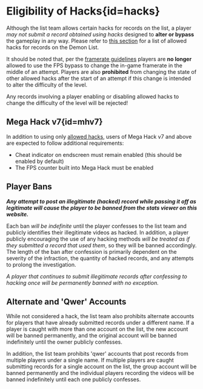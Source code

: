 <div class='panel fade js-scroll-anim' data-anim='fade'>

# Eligibility of Hacks{id=hacks}

Although the list team allows certain hacks for records on the list, a player *may not submit a record obtained using hacks* designed to __alter or bypass__ the gameplay in any way. Please refer to [this section](/guidelines/miscellaneous/#allowed-hacks) for a list of allowed hacks for records on the Demon List.

It should be noted that, per the [framerate guidelines](/guidelines/eligibility/#fps) players are **no longer** allowed to use the FPS bypass to change the in-game framerate in the middle of an attempt. Players are also **prohibited** from changing the state of other allowed hacks after the start of an attempt if this change is intended to alter the difficulty of the level. 
  
Any records involving a player enabling or disabling allowed hacks to change the difficulty of the level will be rejected!

## Mega Hack v7{id=mhv7}

In addition to using only [allowed hacks](/guidelines/miscellaneous/#allowed-hacks), users of Mega Hack v7 and above are expected to follow additional requirements:
- Cheat indicator on endscreen must remain enabled (this should be enabled by default)
- The FPS counter built into Mega Hack must be enabled

## Player Bans

***Any attempt to post an illegitimate (hacked) record while passing it off as legitimate will cause the player to be banned from the stats viewer on this website.*** 

Each ban *will be indefinite* until the player confesses to the list team and publicly identifies their illegitimate videos as hacked. In addition, a player publicly encouraging the use of any hacking methods *will be treated as if they submitted a record that used them*, so they will be banned accordingly. The length of the ban after confession is primarily dependent on the severity of the infraction, the quantity of hacked records, and any attempts to prolong the investigation. 

*A player that continues to submit illegitimate records after confessing to hacking once will be permanently banned with no exception.*

## Alternate and 'Qwer' Accounts

While not considered a hack, the list team also prohibits alternate accounts for players that have already submitted records under a different name. If a player is caught with more than one account on the list, the new account will be banned permanently, and the original account will be banned indefinitely until the owner publicly confesses.

In addition, the list team prohibits 'qwer' accounts that post records from multiple players under a single name. If multiple players are caught submitting records for a single account on the list, the group account will be banned permanently and the individual players recording the videos will be banned indefinitely until each one publicly confesses.

</div>
